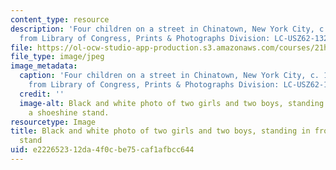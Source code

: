 ```yaml
---
content_type: resource
description: 'Four children on a street in Chinatown, New York City, c. 1903. (Image
  from Library of Congress, Prints & Photographs Division: LC-USZ62-132908)'
file: https://ol-ocw-studio-app-production.s3.amazonaws.com/courses/21h-235-metropolis-history-of-new-york-city-fall-2009/e222652312da4f0cbe75caf1afbcc644_21h-235f09.jpg
file_type: image/jpeg
image_metadata:
  caption: 'Four children on a street in Chinatown, New York City, c. 1903. (Image
    from Library of Congress, Prints & Photographs Division: LC-USZ62-132908)'
  credit: ''
  image-alt: Black and white photo of two girls and two boys, standing in front of
    a shoeshine stand.
resourcetype: Image
title: Black and white photo of two girls and two boys, standing in front of a shoeshine
  stand
uid: e2226523-12da-4f0c-be75-caf1afbcc644
---
```

